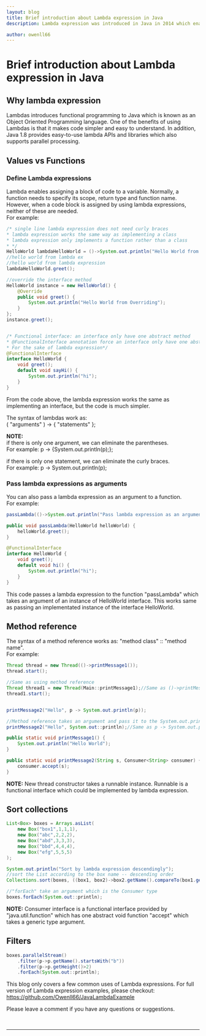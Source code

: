 ```yaml
---
layout: blog
title: Brief introduction about Lambda expression in Java
description: Lambda expression was introduced in Java in 2014 which enables functional programming on streams of elements. It is a really cool feature which simplifies the code if you are using the recommend version by Oracle (java 1.8).

author: owenll66
---
```


# Brief introduction about Lambda expression in Java

## Why lambda expression

Lambdas introduces functional programming to Java which is known as an Object Oriented Programming language. One of the benefits of using Lambdas is that it makes code simpler and easy to understand. In addition, Java 1.8 provides easy-to-use lambda APIs and libraries which also supports parallel processing.

## Values vs Functions

### Define Lambda expressions

Lambda enables assigning a block of code to a variable. Normally, a function needs to specify its scope, return type and function name. However, when a code block is assigned by using lambda expressions, neither of these are needed.  
For example:
```java
/* single line lambda expression does not need curly braces
* lambda expression works the same way as implementing a class
* lambda expression only implements a function rather than a class
* */
HelloWorld lambdaHelloWorld = ()->System.out.println("Hello World from lambda expression");
//hello world from lambda ex
//hello world from lambda expression
lambdaHelloWorld.greet();

//override the interface method
HelloWorld instance = new HelloWorld() {        
    @Override
    public void greet() {
        System.out.println("Hello World from Overriding");
    }
};
instance.greet();


/* Functional interface: an interface only have one abstract method
* @FunctionalInterface annotation force an interface only have one abstract method
* For the sake of lambda expression*/
@FunctionalInterface
interface HelloWorld {
    void greet();
    default void sayHi() {
        System.out.println("hi");
    }
}
```
From the code above, the lambda expression works the same as implementing an interface, but the code is much simpler.

The syntax of lambdas work as:  
( "arguments" ) -> { "statements" };

__NOTE:__  
if there is only one argument, we can eliminate the parentheses.  
For example: p -> {System.out.println(p);};  

if there is only one statement, we can eliminate the curly braces.  
For example: p -> System.out.println(p);

### Pass lambda expressions as arguments

You can also pass a lambda expression as an argument to a function.  
For example:  
```java
passLambda(()->System.out.println("Pass lambda expression as an argument"));

public void passLambda(HelloWorld helloWorld) {
    helloWorld.greet();
}

@FunctionalInterface
interface HelloWorld {
    void greet();
    default void hi() {
        System.out.println("hi");
    }
}
```
This code passes a lambda expression to the function "passLambda" which takes an argument of an instance of HelloWorld interface. This works same as passing an implementated instance of the interface HelloWorld.  


## Method reference

The syntax of a method reference works as: "method class" :: "method name".  
For example:

```java
Thread thread = new Thread(()->printMessage1());
thread.start();

//Same as using method reference
Thread thread1 = new Thread(Main::printMessage1);//Same as ()->printMessage1()
thread1.start();


printMessage2("Hello", p -> System.out.println(p));

//Method reference takes an argument and pass it to the System.out.println function
printMessage2("Hello", System.out::println);//Same as p -> System.out.println(p)

public static void printMessage1() {
    System.out.println("Hello World");
}

public static void printMessage2(String s, Consumer<String> consumer) {
    consumer.accept(s);
}
```
__NOTE:__ New thread constructor takes a runnable instance. Runnable is a functional interface which could be implemented by lambda expression.

## Sort collections

```java
List<Box> boxes = Arrays.asList(
    new Box("box1",1,1,1),
    new Box("abc",2,2,2),
    new Box("abd",3,3,3),
    new Box("bbd",4,4,4),
    new Box("efg",5,5,5)
);

System.out.println("Sort by lambda expression descendingly");
//sort the List according to the box name -- descending order
Collections.sort(boxes, ((box1, box2)->box2.getName().compareTo(box1.getName()) ));

//"forEach" take an argument which is the Consumer type
boxes.forEach(System.out::println);
```
__NOTE:__ Consumer interface is a functional interface provided by "java.util.function" which has one abstract void  function "accept" which takes a generic type argument.

## Filters

```java
boxes.parallelStream()
    .filter(p->p.getName().startsWith("b"))
    .filter(p->p.getHeight()>2)
    .forEach(System.out::println);
```


This blog only covers a few common uses of Lambda expressions. For full version of Lambda expression examples, please checkout: https://github.com/Owenll66/JavaLambdaExample  

Please leave a comment if you have any questions or suggestions.

<br>

***
